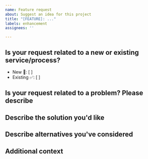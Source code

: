 ```yaml
---
name: Feature request
about: Suggest an idea for this project
title: "[FEATURE]: ..."
labels: enhancement
assignees: ''

---
```


## Is your request related to a new or existing service/process?

- New 🛑: [ ]<!-- feature not currently performed -->
- Existing ✅: [ ] <!-- enhancement or change to current process -->

## Is your request related to a problem? Please describe

<!--
A clear and concise description of what the problem is.
Ex. I'm always frustrated when ...
-->

## Describe the solution you'd like

<!-- A clear and concise description of what you want to happen -->

## Describe alternatives you've considered

<!--
A clear and concise description of any alternative solutions or
functionality you've considered
-->

## Additional context

<!--
Add any other context or screenshots about the feature request here
-->

